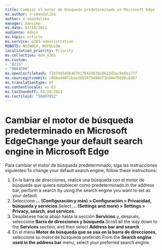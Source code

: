```yaml
---
title: Cambiar el motor de búsqueda predeterminado en Microsoft Edge
ms.author: v-smandalika
author: v-smandalika
manager: dansimp
ms.date: 03/18/2021
audience: Admin
ms.topic: article
ms.service: o365-administration
ROBOTS: NOINDEX, NOFOLLOW
localization_priority: Priority
ms.collection: Adm_O365
ms.custom:
- "8215"
- "9004596"
ms.openlocfilehash: f2974854db467017641d638c8613d2ac8e6b1777
ms.sourcegitcommit: c08bed4071baa3bb5879496df3ed44fb828c8367
ms.translationtype: HT
ms.contentlocale: es-ES
ms.lasthandoff: 03/19/2021
ms.locfileid: "50897952"
---
```

# <a name="change-your-default-search-engine-in-microsoft-edge"></a><span data-ttu-id="8d730-102">Cambiar el motor de búsqueda predeterminado en Microsoft Edge</span><span class="sxs-lookup"><span data-stu-id="8d730-102">Change your default search engine in Microsoft Edge</span></span>

<span data-ttu-id="8d730-103">Para cambiar el motor de búsqueda predeterminado, siga las instrucciones siguientes:</span><span class="sxs-lookup"><span data-stu-id="8d730-103">To change your default search engine, follow these instructions:</span></span>
1. <span data-ttu-id="8d730-104">En la barra de direcciones, realice una búsqueda con el motor de búsqueda que quiera establecer como predeterminado.</span><span class="sxs-lookup"><span data-stu-id="8d730-104">In the address bar, perform a search by using the search engine you want to set as your default.</span></span>
2. <span data-ttu-id="8d730-105">Seleccione **... (Configuración y más) > Configuración > Privacidad, búsqueda y servicios**.</span><span class="sxs-lookup"><span data-stu-id="8d730-105">Select **... (Settings and more) > Settings > Privacy, search, and services**.</span></span>
3. <span data-ttu-id="8d730-106">Desplácese hacia abajo hasta la sección **Servicios** y, después, seleccione **Barra de direcciones y búsqueda**.</span><span class="sxs-lookup"><span data-stu-id="8d730-106">Scroll all the way down to the **Services** section, and then select **Address bar and search**.</span></span>
4. <span data-ttu-id="8d730-107">En el menú **Motor de búsqueda que se usa en la barra de direcciones**, seleccione su motor de búsqueda preferido.</span><span class="sxs-lookup"><span data-stu-id="8d730-107">From the **Search engine used in the address bar** menu, select your preferred search engine.</span></span>


